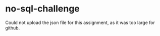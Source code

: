 # no-sql-challenge

Could not upload the json file for this assignment, as it was too large for github.